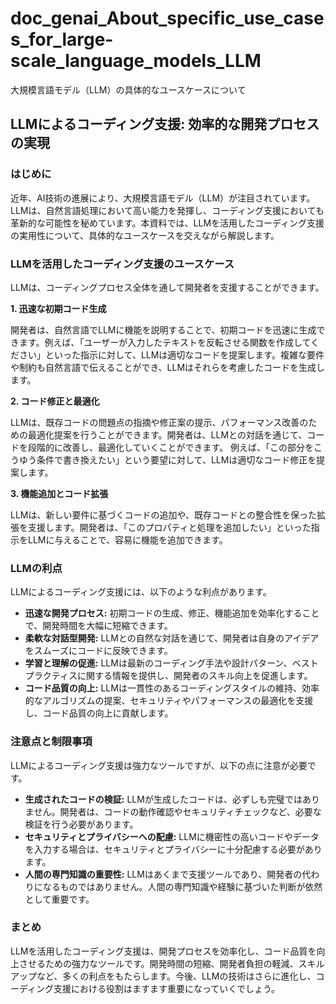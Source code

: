 # doc_genai_About_specific_use_cases_for_large-scale_language_models_LLM
大規模言語モデル（LLM）の具体的なユースケースについて

## LLMによるコーディング支援: 効率的な開発プロセスの実現

### はじめに

近年、AI技術の進展により、大規模言語モデル（LLM）が注目されています。LLMは、自然言語処理において高い能力を発揮し、コーディング支援においても革新的な可能性を秘めています。本資料では、LLMを活用したコーディング支援の実用性について、具体的なユースケースを交えながら解説します。

### LLMを活用したコーディング支援のユースケース

LLMは、コーディングプロセス全体を通して開発者を支援することができます。

**1. 迅速な初期コード生成**

開発者は、自然言語でLLMに機能を説明することで、初期コードを迅速に生成できます。例えば、「ユーザーが入力したテキストを反転させる関数を作成してください」といった指示に対して、LLMは適切なコードを提案します。複雑な要件や制約も自然言語で伝えることができ、LLMはそれらを考慮したコードを生成します。

**2. コード修正と最適化**

LLMは、既存コードの問題点の指摘や修正案の提示、パフォーマンス改善のための最適化提案を行うことができます。開発者は、LLMとの対話を通じて、コードを段階的に改善し、最適化していくことができます。
例えば、「この部分をこうゆう条件で書き換えたい」という要望に対して、LLMは適切なコード修正を提案します。

**3. 機能追加とコード拡張**

LLMは、新しい要件に基づくコードの追加や、既存コードとの整合性を保った拡張を支援します。開発者は、「このプロパティと処理を追加したい」といった指示をLLMに与えることで、容易に機能を追加できます。

### LLMの利点

LLMによるコーディング支援には、以下のような利点があります。

* **迅速な開発プロセス:** 初期コードの生成、修正、機能追加を効率化することで、開発時間を大幅に短縮できます。
* **柔軟な対話型開発:**  LLMとの自然な対話を通じて、開発者は自身のアイデアをスムーズにコードに反映できます。
* **学習と理解の促進:** LLMは最新のコーディング手法や設計パターン、ベストプラクティスに関する情報を提供し、開発者のスキル向上を促進します。
* **コード品質の向上:** LLMは一貫性のあるコーディングスタイルの維持、効率的なアルゴリズムの提案、セキュリティやパフォーマンスの最適化を支援し、コード品質の向上に貢献します。

### 注意点と制限事項

LLMによるコーディング支援は強力なツールですが、以下の点に注意が必要です。

* **生成されたコードの検証:** LLMが生成したコードは、必ずしも完璧ではありません。開発者は、コードの動作確認やセキュリティチェックなど、必要な検証を行う必要があります。
* **セキュリティとプライバシーへの配慮:** LLMに機密性の高いコードやデータを入力する場合は、セキュリティとプライバシーに十分配慮する必要があります。
* **人間の専門知識の重要性:** LLMはあくまで支援ツールであり、開発者の代わりになるものではありません。人間の専門知識や経験に基づいた判断が依然として重要です。

### まとめ

LLMを活用したコーディング支援は、開発プロセスを効率化し、コード品質を向上させるための強力なツールです。開発時間の短縮、開発者負担の軽減、スキルアップなど、多くの利点をもたらします。今後、LLMの技術はさらに進化し、コーディング支援における役割はますます重要になっていくでしょう。

##
